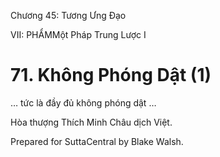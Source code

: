  

Chương 45: Tương Ưng Ðạo

VII: PHẨMMột Pháp Trung Lược I

# 71\. Không Phóng Dật (1)

… tức là đầy đủ không phóng dật …

Hòa thượng Thích Minh Châu dịch Việt.

Prepared for SuttaCentral by Blake Walsh.